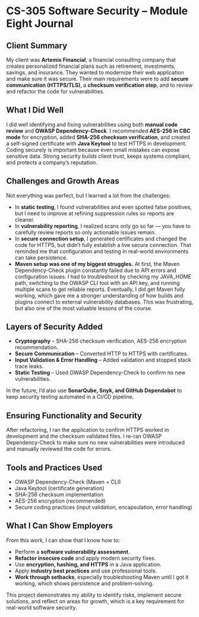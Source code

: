 # CS-305 Software Security – Module Eight Journal

## Client Summary  
My client was **Artemis Financial**, a financial consulting company that creates personalized financial plans such as retirement, investments, savings, and insurance. They wanted to modernize their web application and make sure it was secure. Their main requirements were to add **secure communication (HTTPS/TLS)**, a **checksum verification step**, and to review and refactor the code for vulnerabilities.

## What I Did Well  
I did well identifying and fixing vulnerabilities using both **manual code review** and **OWASP Dependency-Check**. I recommended **AES-256 in CBC mode** for encryption, added **SHA-256 checksum verification**, and created a self-signed certificate with **Java Keytool** to test HTTPS in development.  
Coding securely is important because even small mistakes can expose sensitive data. Strong security builds client trust, keeps systems compliant, and protects a company’s reputation.

## Challenges and Growth Areas  
Not everything was perfect, but I learned a lot from the challenges:  
- In **static testing**, I found vulnerabilities and even spotted false positives, but I need to improve at refining suppression rules so reports are cleaner.  
- In **vulnerability reporting**, I realized scans only go so far — you have to carefully review reports so only actionable issues remain.  
- In **secure connection setup**, I generated certificates and changed the code for HTTPS, but didn’t fully establish a live secure connection. That reminded me that configuration and testing in real-world environments can take persistence.  
- **Maven setup was one of my biggest struggles.** At first, the Maven Dependency-Check plugin constantly failed due to API errors and configuration issues. I had to troubleshoot by checking my JAVA_HOME path, switching to the OWASP CLI tool with an API key, and running multiple scans to get reliable reports. Eventually, I did get Maven fully working, which gave me a stronger understanding of how builds and plugins connect to external vulnerability databases. This was frustrating, but also one of the most valuable lessons of the course.

## Layers of Security Added  
- **Cryptography** – SHA-256 checksum verification, AES-256 encryption recommendation.  
- **Secure Communication** – Converted HTTP to HTTPS with certificates.  
- **Input Validation & Error Handling** – Added validation and stopped stack trace leaks.  
- **Static Testing** – Used OWASP Dependency-Check to confirm no new vulnerabilities.  

In the future, I’d also use **SonarQube, Snyk, and GitHub Dependabot** to keep security testing automated in a CI/CD pipeline.

## Ensuring Functionality and Security  
After refactoring, I ran the application to confirm HTTPS worked in development and the checksum validated files. I re-ran OWASP Dependency-Check to make sure no new vulnerabilities were introduced and manually reviewed the code for errors.

## Tools and Practices Used  
- OWASP Dependency-Check (Maven + CLI)  
- Java Keytool (certificate generation)  
- SHA-256 checksum implementation  
- AES-256 encryption (recommended)  
- Secure coding practices (input validation, encapsulation, error handling)

## What I Can Show Employers  
From this work, I can show that I know how to:  
- Perform a **software vulnerability assessment**.  
- **Refactor insecure code** and apply modern security fixes.  
- Use **encryption, hashing, and HTTPS** in a Java application.  
- Apply **industry best practices** and use professional tools.  
- **Work through setbacks**, especially troubleshooting Maven until I got it working, which shows persistence and problem-solving.  

This project demonstrates my ability to identify risks, implement secure solutions, and reflect on areas for growth, which is a key requirement for real-world software security.
